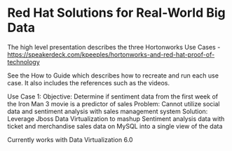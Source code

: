 Red Hat Solutions for Real-World Big Data
=============================================

The high level presentation describes the three Hortonworks Use Cases - https://speakerdeck.com/kpeeples/hortonworks-and-red-hat-proof-of-technology

See the How to Guide which describes how to recreate and run each use case.  It also includes the references such as the videos.

Use Case 1:
Objective: Determine if sentiment data from the first week of the Iron Man 3 movie is a predictor of sales
Problem: Cannot utilize social data and sentiment analysis with sales management system
Solution: Leverage Jboss Data Virtualization to mashup Sentiment analysis data with ticket and merchandise sales data on MySQL into a single view of the data

Currently works with Data Virtualization 6.0
